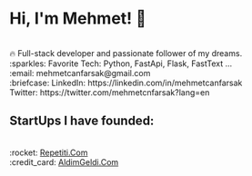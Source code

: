 

<p align="center">
  <samp>
    <h1> Hi, I'm Mehmet! 👋 </h1><br>
    🔥 Full-stack developer and passionate follower of my dreams.  <br>
    :sparkles: Favorite Tech: Python, FastApi, Flask, FastText ... <br>
    :email:	mehmetcanfarsak@gmail.com <br>
    :briefcase: LinkedIn: https://linkedin.com/in/mehmetcanfarsak <br>
Twitter: https://twitter.com/mehmetcnfarsak?lang=en
                
<h2>StartUps I have founded:</h2>   <br>
:rocket: <a href="https://www.repetiti.com/">Repetiti.Com</a> <br>
:credit_card: <a href="https://www.aldimgeldi.com/">AldimGeldi.Com</a> <br>
                
                
  </samp>
</p>
